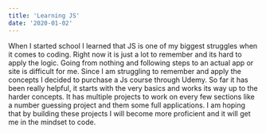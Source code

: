 ```yaml
---
title: 'Learning JS'
date: '2020-01-02'
---
```


When I started school I learned that JS is one of my biggest struggles when it comes to coding.  Right now it is just a lot to remember and its hard to apply the logic.  Going from nothing and following steps to an actual app or site is difficult for me.  Since I am struggling to remember and apply the concepts I decided to purchase a Js course through Udemy.  So far it has been really helpful, it starts with the very basics and works its way up to the harder concepts.  It has multiple projects to work on every few sections like a number guessing project and them some full applications.  I am hoping that by building these projects I will become more proficient and it will get me in the mindset to code.